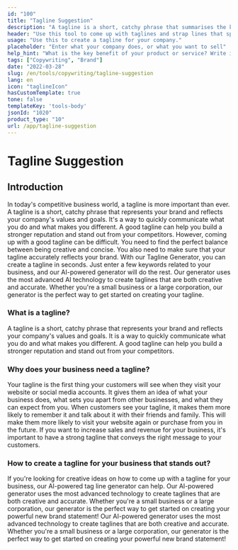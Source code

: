 ```yaml
---
id: "100"
title: "Tagline Suggestion"
description: "A tagline is a short, catchy phrase that summarises the key benefit of a product or service. It is often used in advertising and marketing, and it should be able to capture the essence of the company in a few words."
header: "Use this tool to come up with taglines and strap lines that spark excitement."
usage: "Use this to create a tagline for your company."
placeholder: "Enter what your company does, or what you want to sell"
help_hint: "What is the key benefit of your product or service? Write it down and we'll turn it into a Tagline."
tags: ["Copywriting", "Brand"]
date: "2022-03-28"
slug: /en/tools/copywriting/tagline-suggestion
lang: en
icon: "taglineIcon"
hasCustomTemplate: true
tone: false
templateKey: 'tools-body'
jsonId: "1020"
product_type: "10"
url: /app/tagline-suggestion
---
```


# Tagline Suggestion

## Introduction

In today's competitive business world, a tagline is more important than ever. A tagline is a short, catchy phrase that represents your brand and reflects your company's values and goals. It's a way to quickly communicate what you do and what makes you different. A good tagline can help you build a stronger reputation and stand out from your competitors. However, coming up with a good tagline can be difficult. You need to find the perfect balance between being creative and concise. You also need to make sure that your tagline accurately reflects your brand. With our Tagline Generator, you can create a tagline in seconds. Just enter a few keywords related to your business, and our AI-powered generator will do the rest. Our generator uses the most advanced AI technology to create taglines that are both creative and accurate. Whether you're a small business or a large corporation, our generator is the perfect way to get started on creating your tagline.


### What is a tagline?

A tagline is a short, catchy phrase that represents your brand and reflects your company's values and goals. It is a way to quickly communicate what you do and what makes you different. A good tagline can help you build a stronger reputation and stand out from your competitors.

### Why does your business need a tagline?

Your tagline is the first thing your customers will see when they visit your website or social media accounts. It gives them an idea of what your business does, what sets you apart from other businesses, and what they can expect from you. When customers see your tagline, it makes them more likely to remember it and talk about it with their friends and family. This will make them more likely to visit your website again or purchase from you in the future. If you want to increase sales and revenue for your business, it's important to have a strong tagline that conveys the right message to your customers.

### How to create a tagline for your business that stands out?

If you're looking for creative ideas on how to come up with a tagline for your business, our AI-powered tag line generator can help. Our AI-powered generator uses the most advanced technology to create taglines that are both creative and accurate. Whether you're a small business or a large corporation, our generator is the perfect way to get started on creating your powerful new brand statement! Our AI-powered generator uses the most advanced technology to create taglines that are both creative and accurate. Whether you're a small business or a large corporation, our generator is the perfect way to get started on creating your powerful new brand statement!